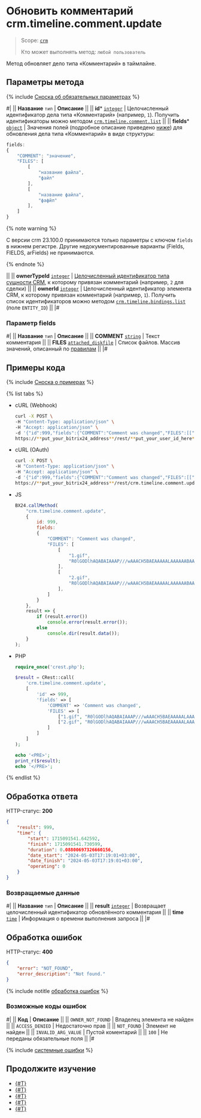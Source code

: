 # Обновить комментарий crm.timeline.comment.update

> Scope: [`crm`](../../../scopes/permissions.md)
>
> Кто может выполнять метод: `любой пользователь`

Метод обновляет дело типа «Комментарий» в таймлайне.

## Параметры метода

{% include [Сноска об обязательных параметрах](../../../../_includes/required.md) %}

#|
|| **Название**
`тип` | **Описание** ||
|| **id***
[`integer`](../../../data-types.md) | Целочисленный идентификатор дела типа «Комментарий» (например, `1`). Получить идентификаторы можно методом [`crm.timeline.comment.list`](./crm-timeline-comment-list.md) ||
|| **fields***
[`object`](../../../data-types.md) | Значения полей (подробное описание приведено [ниже](#parametr-fields)) для обновления дела типа «Комментарий» в виде структуры:

```js
fields:
{
    "COMMENT": "значение",
    "FILES": [
        [
            "название файла", 
            "файл"
        ],
        [
            "название файла",
            "фафйл"
        ],
    ]
}
```

{% note warning %}

С версии crm 23.100.0 принимаются только параметры с ключом `fields` в нижнем регистре. Другие недокументированные варианты (Fields, FIELDS, arFields) не принимаются.

{% endnote %}

||
|| **ownerTypeId**
[`integer`](../../data-types.md) | [Целочисленный идентификатор типа сущности CRM](../../data-types.md#object_type), к которому привязан комментарий (например, `2` для сделки) ||
|| **ownerId**
[`integer`](../../../data-types.md) | Целочисленный идентификатор элемента CRM, к которому привязан комментарий (например, `1`). Получить список идентификаторов можно методом [`crm.timeline.bindings.list`](../bindings/crm-timeline-bindings-list.md) (поле `ENTITY_ID`) ||
|#


### Параметр fields

#|
|| **Название**
`тип` | **Описание** ||
|| **COMMENT**
[`string`](../../../data-types.md) | Текст комментария ||
|| **FILES**
[`attached_diskfile`](../../../data-types.md) | Список файлов. Массив значений, описанный по [правилам](../../../files/how-to-update-files.md) ||
|#

## Примеры кода

{% include [Сноска о примерах](../../../../_includes/examples.md) %}

{% list tabs %}

- cURL (Webhook)

    ```bash
    curl -X POST \
    -H "Content-Type: application/json" \
    -H "Accept: application/json" \
    -d '{"id":999,"fields":{"COMMENT":"Comment was changed","FILES":[["1.gif","R0lGODlhAQABAIAAAP///wAAACH5BAEAAAAALAAAAAABAAEAAAICRAEAOw=="],["2.gif","R0lGODlhAQABAIAAAP///wAAACH5BAEAAAAALAAAAAABAAEAAAICRAEAOw=="]]}}' \
    https://**put_your_bitrix24_address**/rest/**put_your_user_id_here**/**put_your_webhook_here**/crm.timeline.comment.update
    ```

- cURL (OAuth)

    ```bash
    curl -X POST \
    -H "Content-Type: application/json" \
    -H "Accept: application/json" \
    -d '{"id":999,"fields":{"COMMENT":"Comment was changed","FILES":[["1.gif","R0lGODlhAQABAIAAAP///wAAACH5BAEAAAAALAAAAAABAAEAAAICRAEAOw=="],["2.gif","R0lGODlhAQABAIAAAP///wAAACH5BAEAAAAALAAAAAABAAEAAAICRAEAOw=="]]},"auth":"**put_access_token_here**"}' \
    https://**put_your_bitrix24_address**/rest/crm.timeline.comment.update
    ```

- JS

    ```js
    BX24.callMethod(
        "crm.timeline.comment.update",
        {
            id: 999,
            fields:
            {
                "COMMENT": "Comment was changed",
                "FILES": [
                    [
                        "1.gif", 
                        "R0lGODlhAQABAIAAAP///wAAACH5BAEAAAAALAAAAAABAAEAAAICRAEAOw=="
                    ],
                    [
                        "2.gif",
                        "R0lGODlhAQABAIAAAP///wAAACH5BAEAAAAALAAAAAABAAEAAAICRAEAOw=="
                    ],
                ]
            }
        },
        result => {
            if (result.error())
                console.error(result.error());
            else
                console.dir(result.data());
        }
    );
    ```

- PHP

    ```php
    require_once('crest.php');

    $result = CRest::call(
        'crm.timeline.comment.update',
        [
            'id' => 999,
            'fields' => [
                'COMMENT' => 'Comment was changed',
                'FILES' => [
                    ["1.gif", "R0lGODlhAQABAIAAAP///wAAACH5BAEAAAAALAAAAAABAAEAAAICRAEAOw=="],
                    ["2.gif", "R0lGODlhAQABAIAAAP///wAAACH5BAEAAAAALAAAAAABAAEAAAICRAEAOw=="]
                ]
            ]
        ]
    );

    echo '<PRE>';
    print_r($result);
    echo '</PRE>';
    ```

{% endlist %}

## Обработка ответа

HTTP-статус: **200**

```json
{
    "result": 999,
    "time": {
        "start": 1715091541.642592,
        "finish": 1715091541.730599,
        "duration": 0.08800697326660156,
        "date_start": "2024-05-03T17:19:01+03:00",
        "date_finish": "2024-05-03T17:19:01+03:00",
        "operating": 0
    }
}
```

### Возвращаемые данные

#|
|| **Название**
`тип` | **Описание** ||
|| **result**
[`integer`](../../../data-types.md) | Возвращает целочисленный идентификатор обновлённого комментария ||
|| **time**
[`time`](../../../data-types.md) | Информация о времени выполнения запроса ||
|#

## Обработка ошибок

HTTP-статус: **400**

```json
{
    "error": "NOT_FOUND",
    "error_description": "Not found."
}
```

{% include notitle [обработка ошибок](../../../../_includes/error-info.md) %}

### Возможные коды ошибок

#|
|| **Код** | **Описание** ||
|| `OWNER_NOT_FOUND` | Владелец элемента не найден ||
|| `ACCESS_DENIED` | Недостаточно прав ||
|| `NOT_FOUND` | Элемент не найден ||
|| `INVALID_ARG_VALUE` | Пустой коментарий ||
|| `100` | Не переданы обязательные поля ||
|#

{% include [системные ошибки](../../../../_includes/system-errors.md) %}

## Продолжите изучение 

- [{#T}](./crm-timeline-comment-add.md)
- [{#T}](./crm-timeline-comment-get.md)
- [{#T}](./crm-timeline-comment-list.md)
- [{#T}](./crm-timeline-comment-delete.md)
- [{#T}](./crm-timeline-comment-fields.md)

